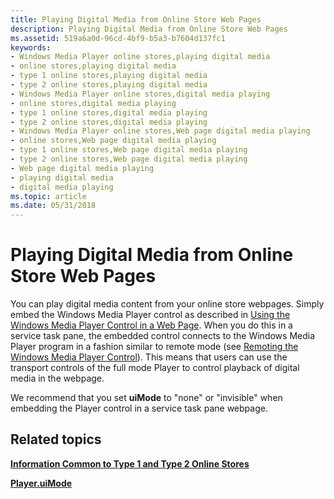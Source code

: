 ```yaml
---
title: Playing Digital Media from Online Store Web Pages
description: Playing Digital Media from Online Store Web Pages
ms.assetid: 519a6a0d-96cd-4bf9-b5a3-b7604d137fc1
keywords:
- Windows Media Player online stores,playing digital media
- online stores,playing digital media
- type 1 online stores,playing digital media
- type 2 online stores,playing digital media
- Windows Media Player online stores,digital media playing
- online stores,digital media playing
- type 1 online stores,digital media playing
- type 2 online stores,digital media playing
- Windows Media Player online stores,Web page digital media playing
- online stores,Web page digital media playing
- type 1 online stores,Web page digital media playing
- type 2 online stores,Web page digital media playing
- Web page digital media playing
- playing digital media
- digital media playing
ms.topic: article
ms.date: 05/31/2018
---
```


# Playing Digital Media from Online Store Web Pages

You can play digital media content from your online store webpages. Simply embed the Windows Media Player control as described in [Using the Windows Media Player Control in a Web Page](using-the-windows-media-player-control-in-a-web-page.md). When you do this in a service task pane, the embedded control connects to the Windows Media Player program in a fashion similar to remote mode (see [Remoting the Windows Media Player Control](remoting-the-windows-media-player-control.md)). This means that users can use the transport controls of the full mode Player to control playback of digital media in the webpage.

We recommend that you set **uiMode** to "none" or "invisible" when embedding the Player control in a service task pane webpage.

## Related topics

<dl> <dt>

[**Information Common to Type 1 and Type 2 Online Stores**](information-common-to-type-1-and-type-2-online-stores.md)
</dt> <dt>

[**Player.uiMode**](player-uimode.md)
</dt> </dl>

 

 




